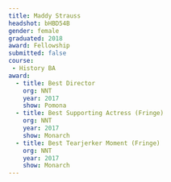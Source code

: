```yaml
---
title: Maddy Strauss
headshot: bHBD54B
gender: female
graduated: 2018
award: Fellowship
submitted: false
course:
 - History BA
award: 
  - title: Best Director
    org: NNT
    year: 2017
    show: Pomona
  - title: Best Supporting Actress (Fringe)
    org: NNT
    year: 2017 
    show: Monarch
  - title: Best Tearjerker Moment (Fringe)
    org: NNT 
    year: 2017
    show: Monarch
---
```

